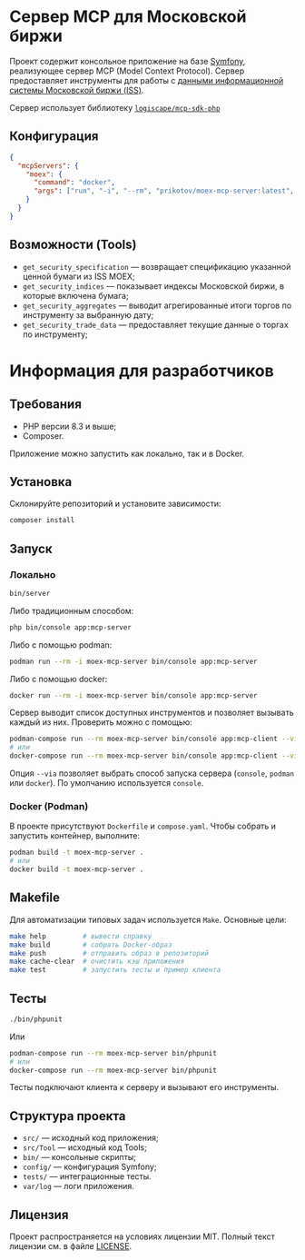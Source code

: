 # Сервер MCP для Московской биржи

Проект содержит консольное приложение на базе [Symfony](https://symfony.com/), реализующее сервер MCP (Model Context Protocol).
Сервер предоставляет инструменты для работы с [данными информационной системы Московской биржи (ISS)](https://www.moex.com/a2193).

Сервер использует библиотеку [`logiscape/mcp-sdk-php`](https://github.com/logiscape/mcp-sdk-php)

## Конфигурация

```json
{
  "mcpServers": {
    "moex": {
      "command": "docker",
      "args": ["run", "-i", "--rm", "prikotov/moex-mcp-server:latest", "bin/server"]
    }
  }
}
```

## Возможности (Tools)

- `get_security_specification` — возвращает спецификацию указанной ценной бумаги из ISS МОEX;
- `get_security_indices` — показывает индексы Московской биржи, в которые включена бумага;
- `get_security_aggregates` — выводит агрегированные итоги торгов по инструменту за выбранную дату;
- `get_security_trade_data` — предоставляет текущие данные о торгах по инструменту;

# Информация для разработчиков

## Требования

- PHP версии 8.3 и выше;
- Composer.

Приложение можно запустить как локально, так и в Docker.

## Установка

Склонируйте репозиторий и установите зависимости:

```bash
composer install
```

## Запуск

### Локально

```bash
bin/server
```

Либо традиционным способом:
```bash
php bin/console app:mcp-server
```

Либо с помощью podman:
```bash
podman run --rm -i moex-mcp-server bin/console app:mcp-server
```

Либо с помощью docker:
```bash
docker run --rm -i moex-mcp-server bin/console app:mcp-server
```

Сервер выводит список доступных инструментов и позволяет вызывать каждый из них. Проверить можно с помощью:
```bash
podman-compose run --rm moex-mcp-server bin/console app:mcp-client --via=console
# или
docker-compose run --rm moex-mcp-server bin/console app:mcp-client --via=console
```

Опция `--via` позволяет выбрать способ запуска сервера (`console`, `podman` или `docker`). По умолчанию используется `console`.

### Docker (Podman)

В проекте присутствуют `Dockerfile` и `compose.yaml`. Чтобы собрать и запустить контейнер, выполните:

```bash
podman build -t moex-mcp-server .
# или
docker build -t moex-mcp-server .
```

## Makefile

Для автоматизации типовых задач используется `Make`. Основные цели:

```bash
make help         # вывести справку
make build        # собрать Docker-образ
make push         # отправить образ в репозиторий
make cache-clear  # очистить кэш приложения
make test         # запустить тесты и пример клиента
```

## Тесты

```bash
./bin/phpunit
```

Или

```bash
podman-compose run --rm moex-mcp-server bin/phpunit
# или 
docker-compose run --rm moex-mcp-server bin/phpunit
```

Тесты подключают клиента к серверу и вызывают его инструменты.

## Структура проекта

- `src/` — исходный код приложения;
- `src/Tool` — исходный код Tools;
- `bin/` — консольные скрипты;
- `config/` — конфигурация Symfony;
- `tests/` — интеграционные тесты.
- `var/log` — логи приложения.

## Лицензия

Проект распространяется на условиях лицензии MIT. Полный текст лицензии см. в файле [LICENSE](LICENSE).
